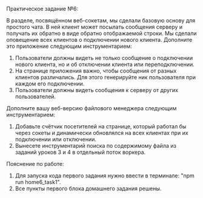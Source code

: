 Практическое задание №6: 

В разделе, посвящённом веб-сокетам, мы сделали базовую основу для простого чата. В ней клиент может посылать сообщения серверу и получать их обратно в виде обратно отображаемой строки. Мы сделали оповещение всех клиентов о подключении нового клиента.
Дополните это приложение следующим инструментарием:
1.	Пользователи должны видеть не только сообщение о подключении нового клиента, но и об отключении клиента или переподключении.
2.	На странице приложения важно, чтобы сообщения от разных клиентов различались. Для этого генерируйте ник пользователя при каждом его подключении.
3.	Пользователи должны видеть сообщения к серверу от других пользователей.

Дополните вашу веб-версию файлового менеджера следующим инструментарием:
1.	Добавьте счётчик посетителей на странице, который работал бы через сокеты и динамически обновлялся на всех клиентах при их подключении или отключении.
2.	Вынесете инструментарий поиска по содержимому файла из заданий уроков 3 и 4 в отдельный поток воркера.


Пояснение по работе: 
1. Для запуска кода первого задания нужно ввести в терминале: "npm run home6_task1".
2. Все пункты первого блока домашнего задания решены. 